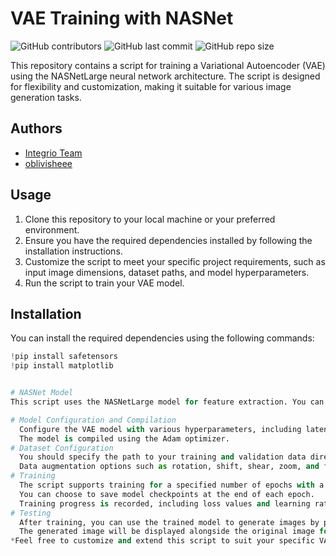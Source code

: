 # VAE Training with NASNet

![GitHub contributors](https://img.shields.io/github/contributors/Integrio-Team/vae-training-nasnet)
![GitHub last commit](https://img.shields.io/github/last-commit/Integrio-Team/vae-training-nasnet)
![GitHub repo size](https://img.shields.io/github/repo-size/Integrio-Team/vae-training-nasnet)

This repository contains a script for training a Variational Autoencoder (VAE) using the NASNetLarge neural network architecture. The script is designed for flexibility and customization, making it suitable for various image generation tasks.

## Authors
- [Integrio Team](https://github.com/Integrio-Team)
- [oblivisheee](https://github.com/oblivisheee)

## Usage
1. Clone this repository to your local machine or your preferred environment.
2. Ensure you have the required dependencies installed by following the installation instructions.
3. Customize the script to meet your specific project requirements, such as input image dimensions, dataset paths, and model hyperparameters.
4. Run the script to train your VAE model.

## Installation
You can install the required dependencies using the following commands:

```python
!pip install safetensors
!pip install matplotlib


# NASNet Model
This script uses the NASNetLarge model for feature extraction. You can choose to load weights from either ImageNet or provide custom weights.

# Model Configuration and Compilation
  Configure the VAE model with various hyperparameters, including latent space size, filter sizes, and regularization parameters.
  The model is compiled using the Adam optimizer.
# Dataset Configuration
  You should specify the path to your training and validation data directories.
  Data augmentation options such as rotation, shift, shear, zoom, and flip are available for data preprocessing.
# Training
  The script supports training for a specified number of epochs with a learning rate schedule.
  You can choose to save model checkpoints at the end of each epoch.
  Training progress is recorded, including loss values and learning rate adjustments.
# Testing
  After training, you can use the trained model to generate images by providing an input image path.
  The generated image will be displayed alongside the original image for visual comparison.
*Feel free to customize and extend this script to suit your specific VAE training needs.*
